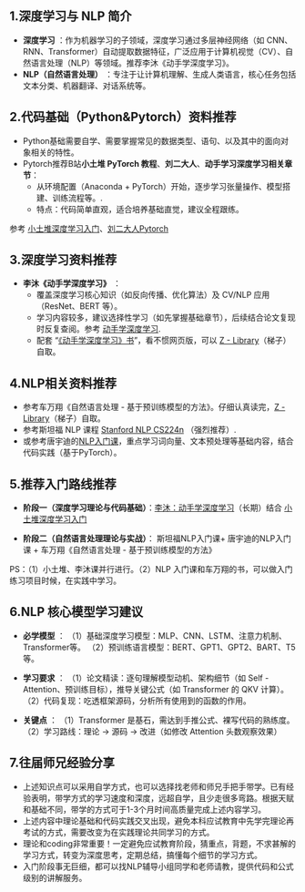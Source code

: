 ## 1.深度学习与 NLP 简介

  * **深度学习** ：作为机器学习的子领域，深度学习通过多层神经网络（如 CNN、RNN、Transformer）自动提取数据特征，广泛应用于计算机视觉（CV）、自然语言处理（NLP）等领域。推荐李沐《动手学深度学习》。
  * **NLP（自然语言处理）** ：专注于让计算机理解、生成人类语言，核心任务包括文本分类、机器翻译、对话系统等。

## 2.代码基础（Python&Pytorch）资料推荐
  * Python基础需要自学、需要掌握常见的数据类型、语句、以及其中的面向对象相关的特性。
  * Pytorch推荐B站**小土堆 PyTorch 教程**、**刘二大人**、**动手学习深度学习相关章节**：
    * 从环境配置（Anaconda + PyTorch）开始，逐步学习张量操作、模型搭建、训练流程等。.
    * 特点：代码简单直观，适合培养基础直觉，建议全程跟练。

参考 [小土堆深度学习入门](https://www.bilibili.com/video/BV1hE411t7RN/?spm_id_from=333.337.search-card.all.click)、[刘二大人Pytorch](https://www.bilibili.com/video/BV1Y7411d7Ys/?spm_id_from=333.337.search-card.all.click)

## 3.深度学习资料推荐

  * **李沐《动手学深度学习》** ：
    * 覆盖深度学习核心知识（如反向传播、优化算法）及 CV/NLP 应用（ResNet、BERT 等）。
    * 学习内容较多，建议选择性学习（如先掌握基础章节），后续结合论文复现时反复查阅。参考 [动手学深度学习](https://space.bilibili.com/1567748478/lists/358497?type=series).
    * 配套 “[《动手学深度学习》书](https://zh.d2l.ai/)”，看不惯网页版，可以 [Z - Library](https://zh.z-lib.gd/)（梯子）自取。

## 4.NLP相关资料推荐

  * 参考车万翔《自然语言处理 - 基于预训练模型的方法》。仔细认真读完，[Z - Library](https://zh.z-lib.gd/)（梯子）自取。
  * 参考斯坦福 NLP 课程 [Stanford NLP CS224n](https://web.stanford.edu/class/cs224n/) （强烈推荐）.
  * 或参考唐宇迪的[NLP入门课](https://www.bilibili.com/video/BV19VfeYMECH/?spm_id_from=333.337.search-card.all.click&vd_source=47decd48e950a191add86bdbf724a794)，重点学习词向量、文本预处理等基础内容，结合代码实践（基于PyTorch）。

## 5.推荐入门路线推荐
* **阶段一（深度学习理论与代码基础）**：[李沐：动手学深度学习](https://space.bilibili.com/1567748478/lists/358497?type=series)（长期）结合 [小土堆深度学习入门](https://www.bilibili.com/video/BV1hE411t7RN/?spm_id_from=333.337.search-card.all.click)
 
* **阶段二（自然语言处理理论与实战）**：
斯坦福NLP入门课+ 唐宇迪的NLP入门课 + 车万翔《自然语言处理 - 基于预训练模型的方法》

PS：（1）小土堆、李沐课并行进行。（2）NLP 入门课和车万翔的书，可以做入门练习项目时候，在实践中学习。

## 6.NLP 核心模型学习建议

  * **必学模型** ：
  （1）基础深度学习模型：MLP、CNN、LSTM、注意力机制、Transformer等。
  （2）预训练语言模型：BERT、GPT1、GPT2、BART、T5等。
  
  * **学习要求** ：
  （1）论文精读：逐句理解模型动机、架构细节（如 Self - Attention、预训练目标），推导关键公式（如 Transformer 的 QKV 计算）。
  （2）代码复现：吃透框架源码，分析所有使用到的函数的作用。

  * **关键点** ：
  （1）Transformer 是基石，需达到手推公式、裸写代码的熟练度。
  （2）学习路线：理论 → 源码 → 改进（如修改 Attention 头数观察效果）

## 7.往届师兄经验分享

* 上述知识点可以采用自学方式，也可以选择找老师和师兄手把手带学。已有经验表明，带学方式的学习速度和深度，远超自学，且少走很多弯路。根据天赋和基础不同，带学的方式可于1-3个月时间高质量完成上述内容学习。
* 上述内容中理论基础和代码实践交叉出现，避免本科应试教育中先学完理论再考试的方式，需要改变为在实践理论共同学习的方式。
* 理论和coding非常重要！一定避免应试教育阶段，猜重点，背题，不求甚解的学习方式，转变为深度思考，定期总结，搞懂每个细节的学习方式。
* 入门阶段事无巨细，都可以找NLP辅导小组同学和老师请教，提供代码和公式级别的讲解服务。
